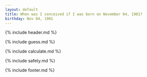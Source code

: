 ```yaml
---
layout: default
title: When was I conceived if I was born on November 04, 1901?
birthday: Nov 04, 1901
---
```


{% include header.md %}

{% include guess.md %}

{% include calculate.md %}

{% include safety.md %}

{% include footer.md %}



